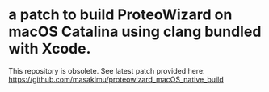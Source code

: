 # a patch to build ProteoWizard on macOS Catalina using clang bundled with Xcode.

This repository is obsolete.
See latest patch provided here: https://github.com/masakimu/proteowizard_macOS_native_build
